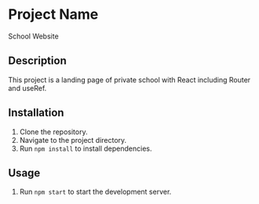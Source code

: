 # Project Name
School Website

## Description
This project is a landing page of private school with React including Router and useRef.

## Installation
1. Clone the repository.
2. Navigate to the project directory.
3. Run `npm install` to install dependencies.

## Usage
1. Run `npm start` to start the development server.
